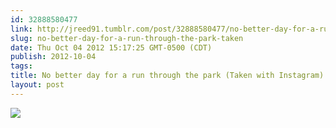 ```yaml
---
id: 32888580477
link: http://jreed91.tumblr.com/post/32888580477/no-better-day-for-a-run-through-the-park-taken
slug: no-better-day-for-a-run-through-the-park-taken
date: Thu Oct 04 2012 15:17:25 GMT-0500 (CDT)
publish: 2012-10-04
tags: 
title: No better day for a run through the park (Taken with Instagram)
layout: post
---
```



![](http://24.media.tumblr.com/tumblr_mbdxp2mm2I1qi8pkco1_1280.jpg)

